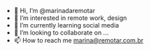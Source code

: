 - 👋 Hi, I’m @marinadaremotar
- 👀 I’m interested in remote work, design
- 🌱 I’m currently learning social media
- 💞️ I’m looking to collaborate on ...
- 📫 How to reach me marina@remotar.com.br

<!---
marinadaremotar/marinadaremotar is a ✨ special ✨ repository because its `README.md` (this file) appears on your GitHub profile.
You can click the Preview link to take a look at your changes.
--->
